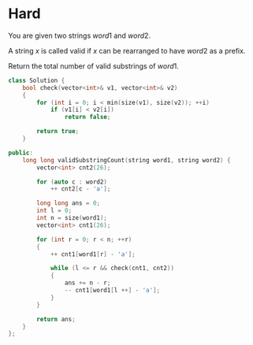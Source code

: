 # Hard

You are given two strings $word1$ and $word2$.

A string $x$ is called valid if $x$ can be rearranged to have $word2$ as a prefix.

Return the total number of valid substrings of $word1$.

```cpp
class Solution {
    bool check(vector<int>& v1, vector<int>& v2)
    {
        for (int i = 0; i < min(size(v1), size(v2)); ++i)
            if (v1[i] < v2[i])
                return false;

        return true;
    }

public:
    long long validSubstringCount(string word1, string word2) {
        vector<int> cnt2(26);

        for (auto c : word2)
            ++ cnt2[c - 'a'];

        long long ans = 0;
        int l = 0;
        int n = size(word1);
        vector<int> cnt1(26);

        for (int r = 0; r < n; ++r)
        {
            ++ cnt1[word1[r] - 'a'];

            while (l <= r && check(cnt1, cnt2))
            {
                ans += n - r;
                -- cnt1[word1[l ++] - 'a'];
            }
        }

        return ans;
    }
};
```
